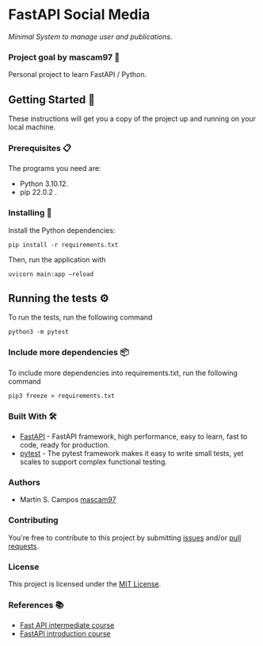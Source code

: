 # FastAPI Social Media

_Minimal System to manage user and publications._

### Project goal by mascam97 :goal_net:

Personal project to learn FastAPI / Python. 

## Getting Started :rocket:

These instructions will get you a copy of the project up and running on your local machine.

### Prerequisites :clipboard:

The programs you need are:

- Python 3.10.12.
- pip 22.0.2 .

### Installing 🔧

Install the Python dependencies:

```
pip install -r requirements.txt
```

Then, run the application with

```
uvicorn main:app —reload
```

## Running the tests ⚙️

To run the tests, run the following command

```
python3 -m pytest
```

### Include more dependencies :package:

To include more dependencies into requirements.txt, run the following command

```
pip3 freeze > requirements.txt
```

### Built With 🛠️

-   [FastAPI](https://fastapi.tiangolo.com/) - FastAPI framework, high performance, easy to learn, fast to code, ready for production.
-   [pytest](https://docs.pytest.org/en/7.4.x/) - The pytest framework makes it easy to write small tests, yet scales to support complex functional testing.

### Authors

-   Martín S. Campos [mascam97](https://github.com/mascam97)

### Contributing

You're free to contribute to this project by submitting [issues](https://github.com/mascam97/fastapi-social-media/issues) and/or [pull requests](https://github.com/mascam97/fastapi-social-media/pulls).

### License

This project is licensed under the [MIT License](https://choosealicense.com/licenses/mit/).

### References :books:

- [Fast API intermediate course](https://platzi.com/cursos/fastapi/)
- [FastAPI introduction course](https://platzi.com/cursos/fastapi-modularizacion-datos/)